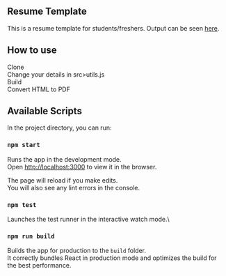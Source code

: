 ## Resume Template

This is a resume template for students/freshers. Output can be seen <a href="https://akv369-resume.netlify.app/">here</a>.

## How to use

Clone</br>
Change your details in src>utils.js</br>
Build</br>
Convert HTML to PDF

## Available Scripts

In the project directory, you can run:

### `npm start`

Runs the app in the development mode.\
Open [http://localhost:3000](http://localhost:3000) to view it in the browser.

The page will reload if you make edits.\
You will also see any lint errors in the console.

### `npm test`

Launches the test runner in the interactive watch mode.\

### `npm run build`

Builds the app for production to the `build` folder.\
It correctly bundles React in production mode and optimizes the build for the best performance.